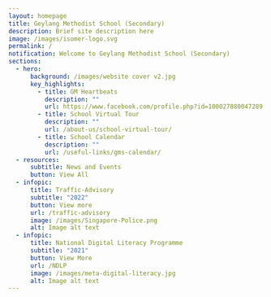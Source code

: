 ```yaml
---
layout: homepage
title: Geylang Methodist School (Secondary)
description: Brief site description here
image: /images/isomer-logo.svg
permalink: /
notification: Welcome to Geylang Methodist School (Secondary)
sections:
  - hero:
      background: /images/website cover v2.jpg
      key_highlights:
        - title: GM Heartbeats
          description: ""
          url: https://www.facebook.com/profile.php?id=100027880047289
        - title: School Virtual Tour
          description: ""
          url: /about-us/school-virtual-tour/
        - title: School Calendar
          description: ""
          url: /useful-links/gms-calendar/
  - resources:
      subtitle: News and Events
      button: View All
  - infopic:
      title: Traffic-Advisory
      subtitle: "2022"
      button: View more
      url: /traffic-advisory
      image: /images/Singapore-Police.png
      alt: Image alt text
  - infopic:
      title: National Digital Literacy Programme
      subtitle: "2021"
      button: View More
      url: /NDLP
      image: /images/meta-digital-literacy.jpg
      alt: Image alt text
---
```


